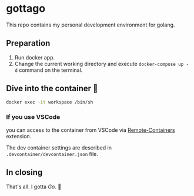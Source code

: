 # gottago

This repo contains my personal development environment for golang.


## Preparation

1. Run docker app.
2. Change the current working directory and execute `docker-compose up -d` command on the terminal.


## Dive into the container 🤿

```bash
docker exec -it workspace /bin/sh
```

### If you use VSCode

you can access to the container from VSCode via [Remote-Containers](https://code.visualstudio.com/docs/remote/containers) extension.

The dev container settings are described in `.devcontainer/devcontainer.json` file.


## In closing

That's all. I gotta *Go*. 👋
